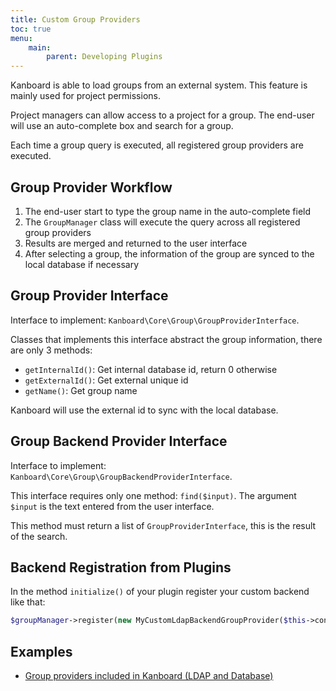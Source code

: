 ```yaml
---
title: Custom Group Providers
toc: true
menu:
    main:
        parent: Developing Plugins
---
```


Kanboard is able to load groups from an external system. This feature is mainly used for project permissions.

Project managers can allow access to a project for a group. The end-user will use an auto-complete box and search for a group.

Each time a group query is executed, all registered group providers are executed.

Group Provider Workflow
-----------------------

1. The end-user start to type the group name in the auto-complete field
2. The `GroupManager` class will execute the query across all registered group providers
3. Results are merged and returned to the user interface
4. After selecting a group, the information of the group are synced to the local database if necessary

Group Provider Interface
------------------------

Interface to implement: `Kanboard\Core\Group\GroupProviderInterface`.

Classes that implements this interface abstract the group information,
there are only 3 methods:

- `getInternalId()`: Get internal database id, return 0 otherwise
- `getExternalId()`: Get external unique id
- `getName()`: Get group name

Kanboard will use the external id to sync with the local database.

Group Backend Provider Interface
--------------------------------

Interface to implement: `Kanboard\Core\Group\GroupBackendProviderInterface`.

This interface requires only one method: `find($input)`. The argument `$input` is the text entered from the user interface.

This method must return a list of `GroupProviderInterface`, this is the result of the search.

Backend Registration from Plugins
---------------------------------

In the method `initialize()` of your plugin register your custom backend like that:

```php
$groupManager->register(new MyCustomLdapBackendGroupProvider($this->container));
```

Examples
--------

- [Group providers included in Kanboard (LDAP and Database)](https://github.com/kanboard/kanboard/tree/main/app/Group)
